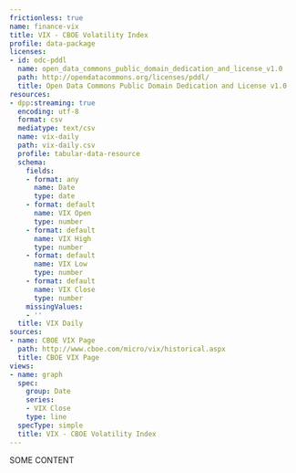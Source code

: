 ```yaml
---
frictionless: true
name: finance-vix
title: VIX - CBOE Volatility Index
profile: data-package
licenses:
- id: odc-pddl
  name: open_data_commons_public_domain_dedication_and_license_v1.0
  path: http://opendatacommons.org/licenses/pddl/
  title: Open Data Commons Public Domain Dedication and License v1.0
resources:
- dpp:streaming: true
  encoding: utf-8
  format: csv
  mediatype: text/csv
  name: vix-daily
  path: vix-daily.csv
  profile: tabular-data-resource
  schema:
    fields:
    - format: any
      name: Date
      type: date
    - format: default
      name: VIX Open
      type: number
    - format: default
      name: VIX High
      type: number
    - format: default
      name: VIX Low
      type: number
    - format: default
      name: VIX Close
      type: number
    missingValues:
    - ''
  title: VIX Daily
sources:
- name: CBOE VIX Page
  path: http://www.cboe.com/micro/vix/historical.aspx
  title: CBOE VIX Page
views:
- name: graph
  spec:
    group: Date
    series:
    - VIX Close
    type: line
  specType: simple
  title: VIX - CBOE Volatility Index
---
```



SOME CONTENT

<FrictionlessView viewId={0} />